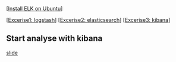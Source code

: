 [[Install ELK on Ubuntu](UBUNTU.md)]

[[Excerise1: logstash](../exercise-1)]
[[Excerise2: elasticsearch](../exercise-2)]
[[Excerise3: kibana](../exercise-3)]

## Start analyse with kibana 
[slide](https://docs.google.com/presentation/d/1DmWtymUr9hPS5JGtBLpnN0PSSE7RB5XBocNsaEsRnyM/edit?usp=sharing)